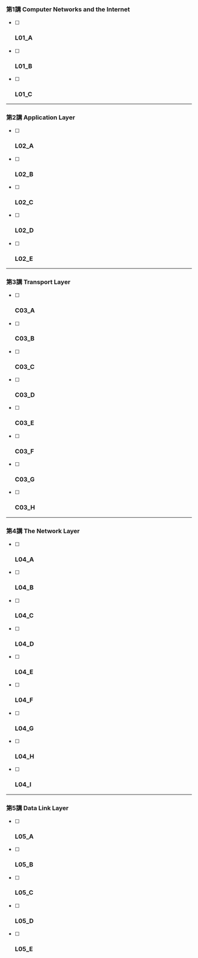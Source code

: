 ### 第1講 Computer Networks and the Internet
- [ ] ### L01_A
- [ ] ### L01_B
- [ ] ### L01_C
---
### 第2講 Application Layer
- [ ] ### L02_A
- [ ] ### L02_B
- [ ] ### L02_C
- [ ] ### L02_D
- [ ] ### L02_E
---
### 第3講 Transport Layer
- [ ] ### C03_A
- [ ] ### C03_B
- [ ] ### C03_C
- [ ] ### C03_D
- [ ] ### C03_E
- [ ] ### C03_F
- [ ] ### C03_G
- [ ] ### C03_H
---
### 第4講 The Network Layer
- [ ] ### L04_A
- [ ] ###  L04_B
- [ ] ###  L04_C
- [ ] ###  L04_D
- [ ] ###  L04_E
- [ ] ###  L04_F
- [ ] ###  L04_G
- [ ] ###  L04_H 
- [ ] ###  L04_I
---
###  第5講 Data Link Layer
- [ ] ###  L05_A
- [ ] ###  L05_B
- [ ] ###  L05_C
- [ ] ###  L05_D
- [ ] ###  L05_E